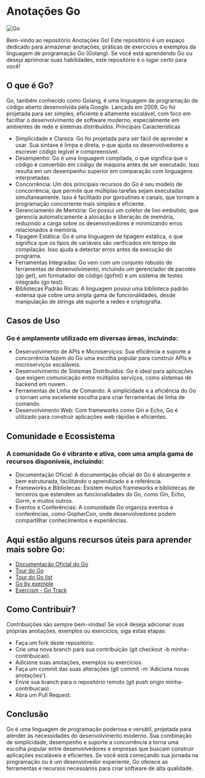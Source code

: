 
# Anotações Go
![Go](https://img.shields.io/badge/go-%2300ADD8.svg?style=for-the-badge&logo=go&logoColor=white) 

Bem-vindo ao repositório Anotações Go! Este repositório é um espaço dedicado para armazenar anotações,
práticas de exercícios e exemplos da linguagem de programação Go (Golang). Se você está aprendendo Go ou deseja aprimorar suas habilidades, este repositório é o lugar certo para você!

## O que é Go?

Go, também conhecido como Golang, é uma linguagem de programação de código aberto desenvolvida pela Google. Lançada em 2009, Go foi projetada para ser simples, eficiente e altamente escalável, com foco em facilitar o desenvolvimento de software moderno, especialmente em ambientes de rede e sistemas distribuídos.
Principais Características

- Simplicidade e Clareza: Go foi projetada para ser fácil de aprender e usar. Sua sintaxe é limpa e direta, o que ajuda os desenvolvedores a escrever código legível e compreensível.
- Desempenho: Go é uma linguagem compilada, o que significa que o código é convertido em código de máquina antes de ser executado. Isso resulta em um desempenho superior em comparação com linguagens interpretadas.
- Concorrência: Um dos principais recursos do Go é seu modelo de concorrência, que permite que múltiplas tarefas sejam executadas simultaneamente. Isso é facilitado por goroutines e canais, que tornam a programação concorrente mais simples e eficiente.
- Gerenciamento de Memória: Go possui um coletor de lixo embutido, que gerencia automaticamente a alocação e liberação de memória, reduzindo a carga sobre os desenvolvedores e minimizando erros relacionados à memória.
- Tipagem Estática: Go é uma linguagem de tipagem estática, o que significa que os tipos de variáveis são verificados em tempo de compilação. Isso ajuda a detectar erros antes da execução do programa.
- Ferramentas Integradas: Go vem com um conjunto robusto de ferramentas de desenvolvimento, incluindo um gerenciador de pacotes (go get), um formatador de código (gofmt) e um sistema de testes integrado (go test).
- Bibliotecas Padrão Ricas: A linguagem possui uma biblioteca padrão extensa que cobre uma ampla gama de funcionalidades, desde manipulação de strings até suporte a redes e criptografia.

## Casos de Uso

### Go é amplamente utilizado em diversas áreas, incluindo:

- Desenvolvimento de APIs e Microserviços: Sua eficiência e suporte a concorrência fazem do Go uma escolha popular para construir APIs e microserviços escaláveis.
- Desenvolvimento de Sistemas Distribuídos: Go é ideal para aplicações que exigem comunicação entre múltiplos serviços, como sistemas de backend em nuvem.
- Ferramentas de Linha de Comando: A simplicidade e a eficiência do Go o tornam uma excelente escolha para criar ferramentas de linha de comando.
- Desenvolvimento Web: Com frameworks como Gin e Echo, Go é utilizado para construir aplicações web rápidas e eficientes.

## Comunidade e Ecossistema

### A comunidade Go é vibrante e ativa, com uma ampla gama de recursos disponíveis, incluindo:

- Documentação Oficial: A documentação oficial do Go é abrangente e bem estruturada, facilitando o aprendizado e a referência.
- Frameworks e Bibliotecas: Existem muitos frameworks e bibliotecas de terceiros que estendem as funcionalidades do Go, como Gin, Echo, Gorm, e muitos outros.
- Eventos e Conferências: A comunidade Go organiza eventos e conferências, como GopherCon, onde desenvolvedores podem compartilhar conhecimentos e experiências.
  
## Aqui estão alguns recursos úteis para aprender mais sobre Go:

- [Documentação Oficial do Go](https://go.dev/doc/)
- [Tour do Go](https://go-tour-br.appspot.com/tour/welcome/1)
- [Tour do Go list](https://go-tour-br.appspot.com/tour/list)
- [Go by exemple](https://gobyexample.com/)
- [Exercism - Go Track](https://exercism.org/tracks/go)

## Como Contribuir?

Contribuições são sempre bem-vindas! Se você deseja adicionar suas próprias anotações, exemplos ou exercícios, siga estas etapas:

- Faça um fork deste repositório.
- Crie uma nova branch para sua contribuição (git checkout -b minha-contribuicao).
- Adicione suas anotações, exemplos ou exercícios.
- Faça um commit das suas alterações (git commit -m 'Adiciona novas anotações').
- Envie sua branch para o repositório remoto (git push origin minha-contribuicao).
- Abra um Pull Request.

  
## Conclusão

Go é uma linguagem de programação poderosa e versátil, projetada para atender às necessidades do desenvolvimento moderno. Sua combinação de simplicidade, desempenho e suporte a concorrência a torna uma escolha popular entre desenvolvedores e empresas que buscam construir aplicações escaláveis e eficientes. Se você está começando sua jornada na programação ou é um desenvolvedor experiente, Go oferece as ferramentas e recursos necessários para criar software de alta qualidade.
